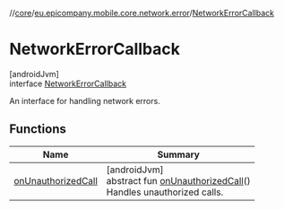 //[core](../../../index.md)/[eu.epicompany.mobile.core.network.error](../index.md)/[NetworkErrorCallback](index.md)

# NetworkErrorCallback

[androidJvm]\
interface [NetworkErrorCallback](index.md)

An interface for handling network errors.

## Functions

| Name | Summary |
|---|---|
| [onUnauthorizedCall](on-unauthorized-call.md) | [androidJvm]<br>abstract fun [onUnauthorizedCall](on-unauthorized-call.md)()<br>Handles unauthorized calls. |
